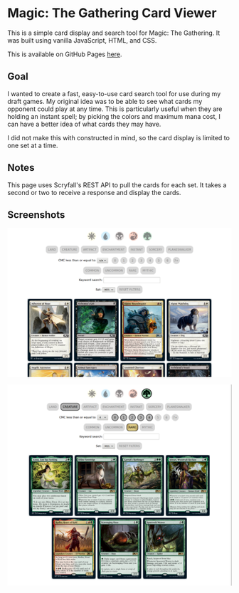 # Magic: The Gathering Card Viewer
This is a simple card display and search tool for Magic: The Gathering. It was built using vanilla JavaScript, HTML, and CSS.

This is available on GitHub Pages [here](https://jytrowbridge.github.io/mtg-card-viewer/).

## Goal
I wanted to create a fast, easy-to-use card search tool for use during my draft games. My original idea was to be able to see what cards my opponent could play at any time. This is particularly useful when they are holding an instant spell; by picking the colors and maximum mana cost, I can have a better idea of what cards they may have.

I did not make this with constructed in mind, so the card display is limited to one set at a time.

## Notes
This page uses Scryfall's REST API to pull the cards for each set. It takes a second or two to receive a response and display the cards.

## Screenshots
![No Filter](screenshots/screenshot0.png "No Filter")

![Filter 2](screenshots/screenshot2.png "Filter 2")